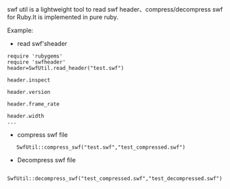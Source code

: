 swf util is a lightweight tool to read swf header、compress/decompress swf for Ruby.It is implemented in pure ruby.

Example:
  * read swf'sheader

```
require 'rubygems'
require 'swfheader'
header=SwfUtil.read_header("test.swf")

header.inspect

header.version

header.frame_rate

header.width
...

```

  * compress swf file
```
   SwfUtil::compress_swf("test.swf","test_compressed.swf")
```

  * Decompress swf file
```
  SwfUtil::decompress_swf("test_compressed.swf","test_decompressed.swf")
```
